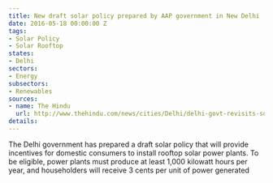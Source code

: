 ```yaml
---
title: New draft solar policy prepared by AAP government in New Delhi
date: 2016-05-18 00:00:00 Z
tags:
- Solar Policy
- Solar Rooftop
states:
- Delhi
sectors:
- Energy
subsectors:
- Renewables
sources:
- name: The Hindu
  url: http://www.thehindu.com/news/cities/Delhi/delhi-govt-revisits-solar-power-scheme/article8605411.ece
details: 
---
```


The Delhi government has prepared a draft solar policy that will provide incentives for domestic consumers to install rooftop solar power plants. To be eligible, power plants must produce at least 1,000 kilowatt hours per year, and householders will receive 3 cents per unit of power generated
